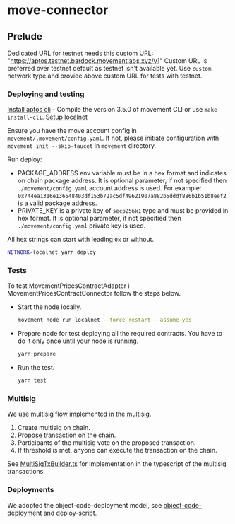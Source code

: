 # move-connector

## Prelude

Dedicated URL for testnet needs this custom URL: "https://aptos.testnet.bardock.movementlabs.xyz/v1"
Custom URL is preferred over testnet default as testnet isn't available yet.
Use `custom` network type and provide above custom URL for tests with testnet.

### Deploying and testing

[Install aptos cli](https://aptos.dev/en/build/cli) - Compile the version 3.5.0 of movement CLI or use `make install-cli`.
[Setup localnet](https://aptos.dev/en/build/cli/running-a-local-network)

Ensure you have the move account config in `movement/.movement/config.yaml`.
If not, please initiate configuration with `movement init --skip-faucet` in `movement` directory.

Run deploy:

- PACKAGE_ADDRESS env variable must be in a hex format and indicates on chain package address.
  It is optional parameter, if not specified then `./movement/config.yaml` account address is used.
  For example: `0x744ea1316e136548403df153b72ac5df49621907a882b5dddf886b1b51b8eef2` is a valid package address.
- PRIVATE_KEY is a private key of `secp256k1` type and must be provided in hex format.
  It is optional parameter, if not specified then `./movement/config.yaml` private key is used.

All hex strings can start with leading `0x` or without.

```sh
NETWORK=localnet yarn deploy
```

### Tests

To test MovementPricesContractAdapter i MovementPricesContractConnector follow the steps below.

* Start the node locally.

  ```sh
  movement node run-localnet --force-restart --assume-yes
  ```

* Prepare node for test deploying all the required contracts. You have to do it only once until your node is running.

  ```sh
  yarn prepare
  ```

* Run the test.

  ```sh
  yarn test
  ```

### Multisig

We use multisig flow implemented in the [multisig](https://github.com/movementlabsxyz/aptos-core/blob/movement/aptos-move/framework/aptos-framework/sources/multisig_account.move).

1. Create multisig on chain.
2. Propose transaction on the chain.
3. Participants of the multisig vote on the proposed transaction.
4. If threshold is met, anyone can execute the transaction on the chain.

See [MultiSigTxBuilder.ts](scripts/ledger/MultiSigTxBuilder.ts) for implementation in the typescript of the multisig transactions.

### Deployments

We adopted the object-code-deployment model, see [object-code-deployment](https://aptos.dev/en/build/smart-contracts/deployment) and [deploy-script](./scripts/deploy.ts).
